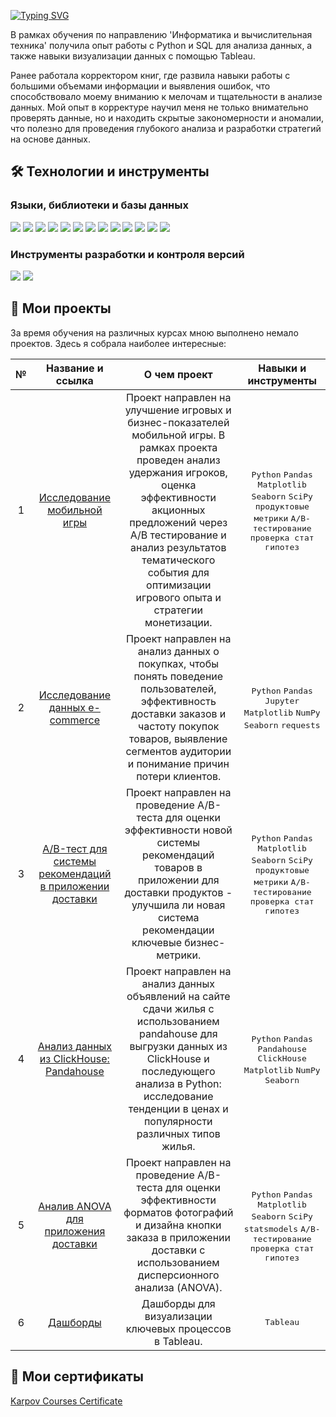 [![Typing SVG](https://readme-typing-svg.herokuapp.com?font=Fira+Code&size=30&pause=1000&color=F0D7F7&center=true&width=1000&lines=Data+Analyst)](https://git.io/typing-svg)

В рамках обучения по направлению 'Информатика и вычислительная техника' получила опыт работы с Python и SQL для анализа данных, а также навыки визуализации данных с помощью Tableau.

Ранее работала корректором книг, где развила навыки работы с большими объемами информации и выявления ошибок, что способствовало моему вниманию к мелочам и тщательности в анализе данных. Мой опыт в корректуре научил меня не только внимательно проверять данные, но и находить скрытые закономерности и аномалии, что полезно для проведения глубокого анализа и разработки стратегий на основе данных.

## 🛠️ Технологии и инструменты

### Языки, библиотеки и базы данных
<p align="left">
  <img src="https://img.shields.io/badge/Python-3776AB?style=for-the-badge&logo=python&logoColor=white"/>
  <img src="https://img.shields.io/badge/pandas-150458?style=for-the-badge&logo=pandas&logoColor=white"/>
  <img src="https://img.shields.io/badge/PostgreSQL-336791?style=for-the-badge&logo=postgresql&logoColor=white"/>
  <img src="https://img.shields.io/badge/ClickHouse-FFDD44?style=for-the-badge&logo=clickhouse&logoColor=black"/>
  <img src="https://img.shields.io/badge/MySQL-4479A1?style=for-the-badge&logo=mysql&logoColor=white"/>
  <img src="https://img.shields.io/badge/NumPy-013243?style=for-the-badge&logo=numpy&logoColor=white"/>
  <img src="https://img.shields.io/badge/Matplotlib-FF5733?style=for-the-badge&logo=matplotlib&logoColor=white"/>
  <img src="https://img.shields.io/badge/Seaborn-2E75B6?style=for-the-badge&logo=seaborn&logoColor=white"/>
  <img src="https://img.shields.io/badge/SciPy-8CAAE6?style=for-the-badge&logo=scipy&logoColor=white"/>
  <img src="https://img.shields.io/badge/Tableau-E97627?style=for-the-badge&logo=tableau&logoColor=white"/>
  <img src="https://img.shields.io/badge/Superset-1C1E24?style=for-the-badge&logo=apache-superset&logoColor=white"/>
  <img src="https://img.shields.io/badge/Redash-EA4F3D?style=for-the-badge&logo=redash&logoColor=white"/>
  <img src="https://img.shields.io/badge/Excel-217346?style=for-the-badge&logo=microsoft-excel&logoColor=white"/>
</p>

### Инструменты разработки и контроля версий
<p align="left">

  <img src="https://img.shields.io/badge/Jupyter-F37626?style=for-the-badge&logo=jupyter&logoColor=white"/>
  <img src="https://img.shields.io/badge/Git-F05032?style=for-the-badge&logo=git&logoColor=white"/>
  </p>


## 📂 Мои проекты

За время обучения на различных курсах мною выполнено немало проектов. Здесь я собрала наиболее интересные:

| № | Название и ссылка | О чем проект | Навыки и инструменты |
| :---: | :---: | :---: | :---: |
| 1 | [Исследование мобильной игры](https://github.com/theoldvalyria/Mobile_Game_Analysis) | Проект направлен на улучшение игровых и бизнес-показателей мобильной игры. В рамках проекта проведен анализ удержания игроков, оценка эффективности акционных предложений через A/B тестирование и анализ результатов тематического события для оптимизации игрового опыта и стратегии монетизации. |  <kbd>Python</kbd> <kbd>Pandas</kbd> <kbd>Matplotlib</kbd> <kbd>Seaborn</kbd> <kbd>SciPy</kbd> <kbd>продуктовые метрики</kbd> <kbd>A/B-тестирование</kbd> <kbd>проверка стат гипотез</kbd> |
| 2 | [Исследование данных e-commerce](https://github.com/theoldvalyria/Ecommerce_Analysis) | Проект направлен на анализ данных о покупках, чтобы понять поведение пользователей, эффективность доставки заказов и частоту покупок товаров, выявление сегментов аудитории и понимание причин потери клиентов. | <kbd>Python</kbd> <kbd>Pandas</kbd> <kbd>Jupyter</kbd> <kbd>Matplotlib</kbd> <kbd>NumPy</kbd> <kbd>Seaborn</kbd> <kbd>requests</kbd> |
| 3 | [A/B-тест для системы рекомендаций в приложении доставки](https://github.com/theoldvalyria/Python_Projects/tree/main/ab_test_food_delivery) | Проект направлен на проведение A/B-теста для оценки эффективности новой системы рекомендаций товаров в приложении для доставки продуктов - улучшила ли новая система рекомендации ключевые бизнес-метрики. | <kbd>Python</kbd> <kbd>Pandas</kbd> <kbd>Matplotlib</kbd> <kbd>Seaborn</kbd> <kbd>SciPy</kbd> <kbd>продуктовые метрики</kbd> <kbd>A/B-тестирование</kbd> <kbd>проверка стат гипотез</kbd> |
| 4 | [Анализ данных из ClickHouse: Pandahouse](https://github.com/theoldvalyria/Python_Projects/tree/main/ETL_python_clickhouse) | Проект направлен на анализ данных объявлений на сайте сдачи жилья с использованием pandahouse для выгрузки данных из ClickHouse и последующего анализа в Python: исследование тенденции в ценах и популярности различных типов жилья. | <kbd>Python</kbd> <kbd>Pandas</kbd> <kbd>Pandahouse</kbd> <kbd>ClickHouse</kbd> <kbd>Matplotlib</kbd> <kbd>NumPy</kbd> <kbd>Seaborn</kbd> |
| 5 | [Аналив ANOVA для приложения доставки](https://github.com/theoldvalyria/Python_Projects/tree/main/anova_test_delivery_app)| Проект направлен на проведение A/B-теста для оценки эффективности форматов фотографий и дизайна кнопки заказа в приложении доставки с использованием дисперсионного анализа (ANOVA). | <kbd>Python</kbd> <kbd>Pandas</kbd> <kbd>Matplotlib</kbd> <kbd>Seaborn</kbd> <kbd>SciPy</kbd> <kbd>statsmodels</kbd> <kbd>A/B-тестирование</kbd> <kbd>проверка стат гипотез</kbd> |
| 6 | [Дашборды](https://public.tableau.com/app/profile/ruzilya.asfandiyarova/vizzes) | Дашборды для визуализации ключевых процессов в Tableau.  | <kbd>Tableau</kbd> |


## 🧠 Мои сертификаты
[Karpov Courses Certificate](https://lab.karpov.courses/certificate/0e83b9c1-f8b3-4f5a-be45-41ec8e768252/)
